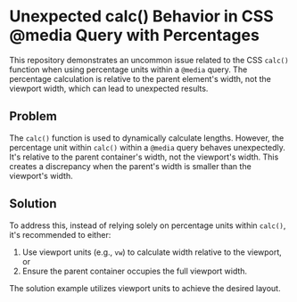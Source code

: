 # Unexpected calc() Behavior in CSS @media Query with Percentages

This repository demonstrates an uncommon issue related to the CSS `calc()` function when using percentage units within a `@media` query. The percentage calculation is relative to the parent element's width, not the viewport width, which can lead to unexpected results.

## Problem

The `calc()` function is used to dynamically calculate lengths. However, the percentage unit within `calc()` within a `@media` query behaves unexpectedly. It's relative to the parent container's width, not the viewport's width. This creates a discrepancy when the parent's width is smaller than the viewport's width.

## Solution

To address this, instead of relying solely on percentage units within `calc()`, it's recommended to either:

1.  Use viewport units (e.g., `vw`) to calculate width relative to the viewport, or
2.  Ensure the parent container occupies the full viewport width.

The solution example utilizes viewport units to achieve the desired layout.